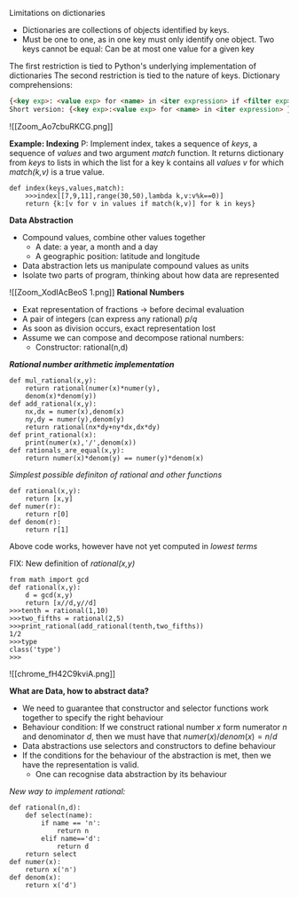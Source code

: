 Limitations on dictionaries
- Dictionaries are collections of objects identified by keys. 
- Must be one to one, as in one key must only identify one object. Two keys cannot be equal: Can be at most one value for a given key

The first restriction is tied to Python's underlying implementation of dictionaries
The second restriction is tied to the nature of keys. 
Dictionary comprehensions:

```html
{<key exp>: <value exp> for <name> in <iter expression> if <filter exp>}
Short version: {<key exp>:<value exp> for <name> in <iter expression> }
```


![[Zoom_Ao7cbuRKCG.png]]

**Example: Indexing**
P: Implement index, takes a sequence of *keys*, a sequence of *values* and two argument *match* function. It returns dictionary from *keys* to lists in which the list for a key k contains all *values v* for which *match(k,v)* is a true value.

```jupyter
def index(keys,values,match):
	>>>index[[7,9,11],range(30,50),lambda k,v:v%k==0)]
	return {k:[v for v in values if match(k,v)] for k in keys}

```

**Data Abstraction**
- Compound values, combine other values together
	- A date: a year, a month and a day
	- A geographic position: latitude and longitude
- Data abstraction lets us manipulate compound values as units
- Isolate two parts of program, thinking about how data are represented

![[Zoom_XodIAcBeoS 1.png]]
**Rational Numbers**
- Exat representation of fractions -> before decimal evaluation
- A pair of integers (can express any rational) $p/q$
- As soon as division occurs, exact representation lost
- Assume we can compose and decompose rational numbers:
	- Constructor: rational(n,d)

***Rational number arithmetic implementation***

```jupyter
def mul_rational(x,y):
	return rational(numer(x)*numer(y),
	denom(x)*denom(y))
def add_rational(x,y):
	nx,dx = numer(x),denom(x)
	ny,dy = numer(y),denom(y)
	return rational(nx*dy+ny*dx,dx*dy)
def print_rational(x):
	print(numer(x),'/',denom(x))
def rationals_are_equal(x,y):
	return numer(x)*denom(y) == numer(y)*denom(x)
```

*Simplest possible definiton of rational and other functions*

```jupyter 
def rational(x,y):
	return [x,y]
def numer(r):
	return r[0]
def denom(r):
	return r[1]
```

Above code works, however have not yet computed in *lowest terms*

FIX: New definition of *rational(x,y)*

```jupyter
from math import gcd
def rational(x,y):
	d = gcd(x,y)
	return [x//d,y//d]
>>>tenth = rational(1,10)
>>>two_fifths = rational(2,5)
>>>print_rational(add_rational(tenth,two_fifths))
1/2
>>>type
class('type')
>>>
```



![[chrome_fH42C9kviA.png]]

**What are Data, how to abstract data?**
- We need to guarantee that constructor and selector functions work together to specify the right behaviour
- Behaviour condition: If we construct rational number $x$ form numerator $n$ and denominator $d$, then we must have that $numer(x)/denom(x) = n/d$ 
- Data abstractions use selectors and constructors to define behaviour
- If the conditions for the behaviour of the abstraction is met, then we have the representation is valid.
	- One can recognise data abstraction by its behaviour
	
*New way to implement rational:*

```jupyter
def rational(n,d):
	def select(name):
		if name == 'n':
			return n
		elif name=='d':
			return d
	return select
def numer(x):
	return x('n')
def denom(x):
	return x('d')
```
